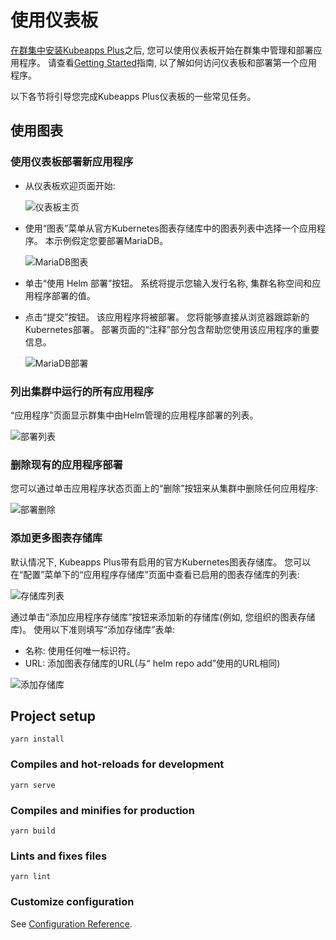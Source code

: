 # 使用仪表板

[在群集中安装Kubeapps Plus](../../chart/kubeapps/README.md)之后, 您可以使用仪表板开始在群集中管理和部署应用程序。 请查看[Getting Started](getting-started.md)指南, 以了解如何访问仪表板和部署第一个应用程序。

以下各节将引导您完成Kubeapps Plus仪表板的一些常见任务。

## 使用图表

### 使用仪表板部署新应用程序

* 从仪表板欢迎页面开始: 

  ![仪表板主页](../img/dashboard-home.png)

* 使用“图表”菜单从官方Kubernetes图表存储库中的图表列表中选择一个应用程序。 本示例假定您要部署MariaDB。

  ![MariaDB图表](../img/mariadb-chart.png)

* 单击“使用 Helm 部署”按钮。 系统将提示您输入发行名称, 集群名称空间和应用程序部署的值。

* 点击“提交”按钮。 该应用程序将被部署。 您将能够直接从浏览器跟踪新的Kubernetes部署。 部署页面的“注释”部分包含帮助您使用该应用程序的重要信息。

  ![MariaDB部署](../img/mariadb-deployment.png)

### 列出集群中运行的所有应用程序

“应用程序”页面显示群集中由Helm管理的应用程序部署的列表。

![部署列表](../img/dashboard-deployments.png)

### 删除现有的应用程序部署

您可以通过单击应用程序状态页面上的“删除”按钮来从集群中删除任何应用程序: 

![部署删除](../img/dashboard-delete-deployment.png)

### 添加更多图表存储库

默认情况下, Kubeapps Plus带有启用的官方Kubernetes图表存储库。 您可以在“配置”菜单下的“应用程序存储库”页面中查看已启用的图表存储库的列表: 

![存储库列表](../img/dashboard-repos.png)

通过单击“添加应用程序存储库”按钮来添加新的存储库(例如, 您组织的图表存储库)。 使用以下准则填写“添加存储库”表单: 

* 名称: 使用任何唯一标识符。
* URL: 添加图表存储库的URL(与“ helm repo add”使用的URL相同)

![添加存储库](../img/dashboard-add-repo.png)

## Project setup
```
yarn install
```

### Compiles and hot-reloads for development
```
yarn serve
```

### Compiles and minifies for production
```
yarn build
```

### Lints and fixes files
```
yarn lint
```

### Customize configuration
See [Configuration Reference](https://cli.vuejs.org/config/).
